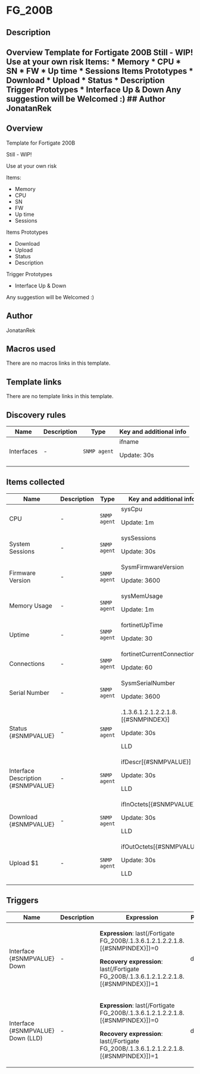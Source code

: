 # FG_200B

## Description

## Overview Template for Fortigate 200B Still - WIP! Use at your own risk Items: * Memory * CPU * SN * FW * Up time * Sessions Items Prototypes * Download * Upload * Status * Description Trigger Prototypes * Interface Up & Down Any suggestion will be Welcomed :) ## Author JonatanRek 

## Overview

 Template for Fortigate 200B


 


Still - WIP!


Use at your own risk


 


Items:


* Memory
* CPU
* SN
* FW
* Up time
* Sessions


Items Prototypes


* Download
* Upload
* Status
* Description


Trigger Prototypes


* Interface Up & Down


 


Any suggestion will be Welcomed :)


 


 


 


 



## Author

JonatanRek

## Macros used

There are no macros links in this template.

## Template links

There are no template links in this template.

## Discovery rules

|Name|Description|Type|Key and additional info|
|----|-----------|----|----|
|Interfaces|<p>-</p>|`SNMP agent`|ifname<p>Update: 30s</p>|
## Items collected

|Name|Description|Type|Key and additional info|
|----|-----------|----|----|
|CPU|<p>-</p>|`SNMP agent`|sysCpu<p>Update: 1m</p>|
|System Sessions|<p>-</p>|`SNMP agent`|sysSessions<p>Update: 30s</p>|
|Firmware Version|<p>-</p>|`SNMP agent`|SysmFirmwareVersion<p>Update: 3600</p>|
|Memory Usage|<p>-</p>|`SNMP agent`|sysMemUsage<p>Update: 1m</p>|
|Uptime|<p>-</p>|`SNMP agent`|fortinetUpTime<p>Update: 30</p>|
|Connections|<p>-</p>|`SNMP agent`|fortinetCurrentConnections<p>Update: 60</p>|
|Serial Number|<p>-</p>|`SNMP agent`|SysmSerialNumber<p>Update: 3600</p>|
|Status {#SNMPVALUE}|<p>-</p>|`SNMP agent`|.1.3.6.1.2.1.2.2.1.8.[{#SNMPINDEX}]<p>Update: 30s</p><p>LLD</p>|
|Interface Description {#SNMPVALUE}|<p>-</p>|`SNMP agent`|ifDescr[{#SNMPVALUE}]<p>Update: 30s</p><p>LLD</p>|
|Download {#SNMPVALUE}|<p>-</p>|`SNMP agent`|ifInOctets[{#SNMPVALUE}]<p>Update: 30s</p><p>LLD</p>|
|Upload $1|<p>-</p>|`SNMP agent`|ifOutOctets[{#SNMPVALUE}]<p>Update: 30s</p><p>LLD</p>|
## Triggers

|Name|Description|Expression|Priority|
|----|-----------|----------|--------|
|Interface {#SNMPVALUE} Down|<p>-</p>|<p>**Expression**: last(/Fortigate FG_200B/.1.3.6.1.2.1.2.2.1.8.[{#SNMPINDEX}])=0</p><p>**Recovery expression**: last(/Fortigate FG_200B/.1.3.6.1.2.1.2.2.1.8.[{#SNMPINDEX}])=1</p>|disaster|
|Interface {#SNMPVALUE} Down (LLD)|<p>-</p>|<p>**Expression**: last(/Fortigate FG_200B/.1.3.6.1.2.1.2.2.1.8.[{#SNMPINDEX}])=0</p><p>**Recovery expression**: last(/Fortigate FG_200B/.1.3.6.1.2.1.2.2.1.8.[{#SNMPINDEX}])=1</p>|disaster|
